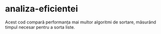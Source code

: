 # analiza-eficientei
Acest cod compară performanța mai multor algoritmi de sortare, măsurând timpul necesar pentru a sorta liste.
